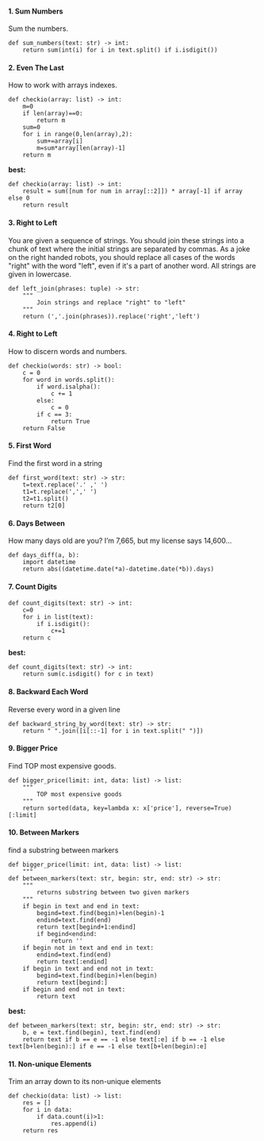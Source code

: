 #### 1. Sum Numbers
Sum the numbers.
```
def sum_numbers(text: str) -> int:
    return sum(int(i) for i in text.split() if i.isdigit())
```

#### 2. Even The Last
How to work with arrays indexes.
```
def checkio(array: list) -> int:
    m=0
    if len(array)==0:
        return m
    sum=0
    for i in range(0,len(array),2):
        sum+=array[i]
        m=sum*array[len(array)-1]
    return m
```
**best:**
```
def checkio(array: list) -> int:
    result = sum([num for num in array[::2]]) * array[-1] if array else 0
    return result
```

#### 3. Right to Left
You are given a sequence of strings. You should join these strings into a chunk of text where the initial strings are separated by commas. As a joke on the right handed robots, you should replace all cases of the words "right" with the word "left", even if it's a part of another word. All strings are given in lowercase.
```
def left_join(phrases: tuple) -> str:
    """
        Join strings and replace "right" to "left"
    """
    return (','.join(phrases)).replace('right','left')
```
#### 4. Right to Left
How to discern words and numbers.
```
def checkio(words: str) -> bool:
    с = 0
    for word in words.split():
        if word.isalpha():
            с += 1
        else:
            с = 0
        if c == 3:
            return True
    return False
```

#### 5. First Word
Find the first word in a string
```
def first_word(text: str) -> str:
    t=text.replace('.' ,' ')
    t1=t.replace(',',' ')
    t2=t1.split()
    return t2[0]
```
#### 6. Days Between
How many days old are you? I’m 7,665, but my license says 14,600...
```
def days_diff(a, b):
    import datetime
    return abs((datetime.date(*a)-datetime.date(*b)).days)
```
#### 7. Count Digits
```
def count_digits(text: str) -> int:
    c=0
    for i in list(text):
        if i.isdigit():
            c+=1
    return c
```
**best:**
```
def count_digits(text: str) -> int:
    return sum(c.isdigit() for c in text)
```
#### 8. Backward Each Word
Reverse every word in a given line
```
def backward_string_by_word(text: str) -> str:
    return " ".join([i[::-1] for i in text.split(" ")])
```
#### 9. Bigger Price
Find TOP most expensive goods.
```
def bigger_price(limit: int, data: list) -> list:
    """
        TOP most expensive goods
    """
    return sorted(data, key=lambda x: x['price'], reverse=True) [:limit]
```
#### 10. Between Markers
find a substring between markers
```
def bigger_price(limit: int, data: list) -> list:
    """
def between_markers(text: str, begin: str, end: str) -> str:
    """
        returns substring between two given markers
    """
    if begin in text and end in text:
        begind=text.find(begin)+len(begin)-1
        endind=text.find(end)
        return text[begind+1:endind]
        if begind<endind:
            return ''
    if begin not in text and end in text:
        endind=text.find(end)
        return text[:endind]
    if begin in text and end not in text:
        begind=text.find(begin)+len(begin)
        return text[begind:]
    if begin and end not in text:
        return text
```
**best:**
```
def between_markers(text: str, begin: str, end: str) -> str:
    b, e = text.find(begin), text.find(end)
    return text if b == e == -1 else text[:e] if b == -1 else text[b+len(begin):] if e == -1 else text[b+len(begin):e]    
```
#### 11. Non-unique Elements
Trim an array down to its non-unique elements
```
def checkio(data: list) -> list:
    res = []
    for i in data:
        if data.count(i)>1:
            res.append(i)
    return res
```
